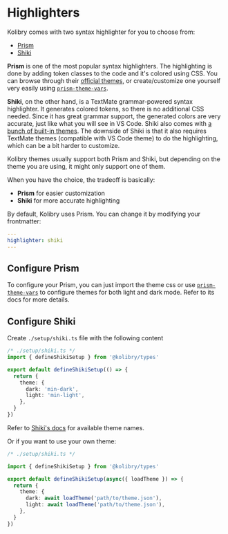 # Highlighters

Kolibry comes with two syntax highlighter for you to choose from:

- [Prism](https://prismjs.com/)
- [Shiki](https://github.com/shikijs/shiki)

**Prism** is one of the most popular syntax highlighters. The highlighting is done by adding token classes to the code and it's colored using CSS. You can browse through their [official themes](https://github.com/PrismJS/prism-themes), or create/customize one yourself very easily using [`prism-theme-vars`](https://github.com/antfu/prism-theme-vars).

**Shiki**, on the other hand, is a TextMate grammar-powered syntax highlighter. It generates colored tokens, so there is no additional CSS needed. Since it has great grammar support, the generated colors are very accurate, just like what you will see in VS Code. Shiki also comes with [a bunch of built-in themes](https://github.com/shikijs/shiki/blob/master/docs/themes.md). The downside of Shiki is that it also requires TextMate themes (compatible with VS Code theme) to do the highlighting, which can be a bit harder to customize.

Kolibry themes usually support both Prism and Shiki, but depending on the theme you are using, it might only support one of them.

When you have the choice, the tradeoff is basically:

- **Prism** for easier customization
- **Shiki** for more accurate highlighting

By default, Kolibry uses Prism. You can change it by modifying your frontmatter:

```yaml
---
highlighter: shiki
---
```

## Configure Prism

To configure your Prism, you can just import the theme css or use [`prism-theme-vars`](https://github.com/antfu/prism-theme-vars) to configure themes for both light and dark mode. Refer to its docs for more details.

## Configure Shiki

<Environment type="node" />

Create `./setup/shiki.ts` file with the following content

```ts
/* ./setup/shiki.ts */
import { defineShikiSetup } from '@kolibry/types'

export default defineShikiSetup(() => {
  return {
    theme: {
      dark: 'min-dark',
      light: 'min-light',
    },
  }
})
```

Refer to [Shiki's docs](https://github.com/shikijs/shiki/blob/master/docs/themes.md#all-themes) for available theme names.

Or if you want to use your own theme:

```ts
/* ./setup/shiki.ts */

import { defineShikiSetup } from '@kolibry/types'

export default defineShikiSetup(async({ loadTheme }) => {
  return {
    theme: {
      dark: await loadTheme('path/to/theme.json'),
      light: await loadTheme('path/to/theme.json'),
    },
  }
})
```
